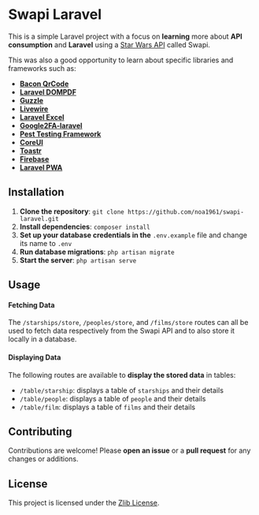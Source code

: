 <h1>Swapi Laravel</h1>

<p>This is a simple Laravel project with a focus on <strong>learning</strong> more about <strong> API consumption</strong> and <strong>Laravel</strong> using a <a href="https://swapi.dev/">Star Wars API</a> called Swapi.</p>
<p>This was also a good opportunity to learn about specific libraries and frameworks such as:</p>
<ul>
    <li><a href="https://github.com/Bacon/BaconQrCode"><strong>Bacon QrCode</strong></a></li>
    <li><a href="https://github.com/barryvdh/laravel-dompdf"><strong>Laravel DOMPDF</strong></a></li>
    <li><a href="https://github.com/guzzle/guzzle"><strong>Guzzle</strong></a></li>
    <li><a href="https://github.com/livewire/livewire"><strong>Livewire</strong></a></li>
    <li><a href="https://github.com/SpartnerNL/Laravel-Excel"><strong>Laravel Excel</strong></a></li>
    <li><a href="https://github.com/antonioribeiro/google2fa-php"><strong>Google2FA-laravel</strong></a></li>
    <li><a href="https://github.com/pestphp/pest"><strong>Pest Testing Framework</strong></a></li>
    <li><a href="https://github.com/coreui/coreui-free-bootstrap-admin-template"><strong>CoreUI</strong></a></li>
    <li><a href="https://github.com/yoeunes/toastr"><strong>Toastr</strong></a></li>
    <li><a href="https://github.com/kreait/laravel-firebase"><strong>Firebase</strong></a></li>
    <li><a href="https://github.com/silviolleite/laravel-pwa"><strong>Laravel PWA</strong></a></li>
</ul>


<h2>Installation</h2>

<ol>
    <li><strong>Clone the repository</strong>: <code>git clone https://github.com/noa1961/swapi-laravel.git</code></li>
    <li><strong>Install dependencies</strong>: <code>composer install</code></li>
    <li><strong>Set up your database credentials in the</strong> <code>.env.example</code> file and change its name to <code>.env</code></li>
    <li><strong>Run database migrations</strong>: <code>php artisan migrate</code></li>
    <li><strong>Start the server</strong>: <code>php artisan serve</code></li>
</ol>


<h2>Usage</h2>

<h4>Fetching Data</h4>

<p>The <code>/starships/store</code>, <code>/peoples/store</code>, and <code>/films/store</code> routes can all be used to fetch data respectively from the Swapi API and to also store it locally in a database.</p>

<h4>Displaying Data</h4>

<p>The following routes are available to <strong>display the stored data</strong> in tables:</p>

<ul>
    <li><code>/table/starship</code>: displays a table of <code>starships</code> and their details</li>
    <li><code>/table/people</code>: displays a table of <code>people</code> and their details</li>
    <li><code>/table/film</code>: displays a table of <code>films</code> and their details</li>
</ul>


<h2> Contributing </h2>
<p>Contributions are welcome! Please <strong>open an issue</strong> or a <strong>pull request</strong> for any changes or additions.</p>


<h2>License</h2>

<p>This project is licensed under the <a href="https://github.com/noa1961/swapi-laravel/blob/main/LICENSE">Zlib License</a>.</p>
